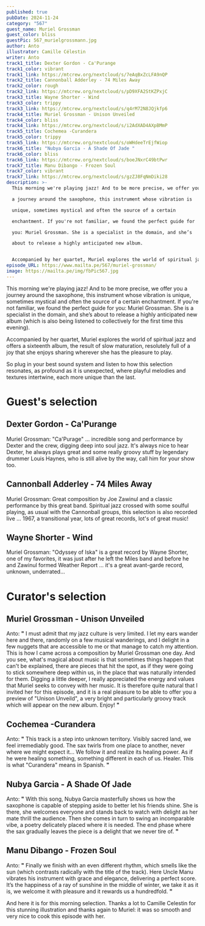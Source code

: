 ```yaml
---
published: true
pubDate: 2024-11-24
category: "567"
guest_name: Muriel Grossman
guest_color: bliss
guestPic: 567_murielgrossmann.jpg
author: Anto
illustrator: Camille Célestin
writer: Anto
track1_title: Dexter Gordon - Ca'Purange
track1_color: vibrant
track1_link: https://mtcrew.org/nextcloud/s/7eAqBxZcLFA9nQP
track2_title: Cannonball Adderley - 74 Miles Away
track2_color: rough
track2_link: https://mtcrew.org/nextcloud/s/pD9XFA2StKZPxjC
track3_title: Wayne Shorter - Wind
track3_color: trippy
track3_link: https://mtcrew.org/nextcloud/s/q4rM72N8JQjkfp6
track4_title: Muriel Grossman - Unison Unveiled
track4_color: bliss
track4_link: https://mtcrew.org/nextcloud/s/i2AdXAD4AXpBMmP
track5_title: Cochemea -Curandera
track5_color: trippy
track5_link: https://mtcrew.org/nextcloud/s/oWHdeeTrEjfWiop
track6_title: "Nubya Garcia - A Shade Of Jade "
track6_color: bliss
track6_link: https://mtcrew.org/nextcloud/s/boeJNxrC49btPwr
track7_title: Manu Dibango - Frozen Soul
track7_color: vibrant
track7_link: https://mtcrew.org/nextcloud/s/gzZJ8FqNmDiki28
description: >-
  This morning we're playing jazz! And to be more precise, we offer you

  a journey around the saxophone, this instrument whose vibration is

  unique, sometimes mystical and often the source of a certain

  enchantment. If you're not familiar, we found the perfect guide for

  you: Muriel Grossman. She is a specialist in the domain, and she’s

  about to release a highly anticipated new album.


  Accompanied by her quartet, Muriel explores the world of spiritual jazz and offers a sixteenth album, the result of slow maturation, resolutely full of a joy that she enjoys sharing wherever she has the pleasure to play. 
episode_URL: https://www.mailta.pe/567/muriel-grossman/
image: https://mailta.pe/img/fbPic567.jpg
---
```


This morning we're playing jazz! And to be more precise, we offer you
a journey around the saxophone, this instrument whose vibration is
unique, sometimes mystical and often the source of a certain
enchantment. If you're not familiar, we found the perfect guide for
you: Muriel Grossman. She is a specialist in the domain, and she’s
about to release a highly anticipated new album (which is also being
listened to collectively for the first time this evening).

Accompanied by her
quartet, Muriel explores the world of spiritual jazz and offers a
sixteenth album, the result of slow maturation, resolutely full of a
joy that she enjoys sharing wherever she has the pleasure to play. 

So plug in your best
sound system and listen to how this selection resonates, as profound
as it is unexpected, where playful melodies and textures intertwine,
each more unique than the last. 

# Guest's selection

## Dexter Gordon - Ca'Purange

Muriel Grossman: "Ca'Purage" ... incredible song and performance by Dexter and the crew, digging deep into soul jazz. It's always nice to hear Dexter, he always plays great and some really groovy stuff by
legendary drummer Louis Haynes, who is still alive by the way, call
him for your show too.

## Cannonball Adderley - 74 Miles Away

 Muriel Grossman: Great composition by Joe Zawinul and a classic performance by this great band. Spiritual jazz crossed with some soulful playing, as usual with the Cannonball groups, this selection is also recorded live ... 1967, a transitional year, lots of great records, lot's of great music!

## Wayne Shorter - Wind

 Muriel Grossman: "Odyssey of Iska" is a great record by Wayne Shorter, one of my favorites, it was just after he left the Miles band and before
he and Zawinul formed Weather Report ... it's a great avant-garde
record, unknown, underrated...

# Curator's selection

## Muriel Grossman - Unison Unveiled

 Anto: **"** I must admit that my jazz culture is very limited. I let my ears
wander here and there, randomly on a few musical wanderings, and I
delight in a few nuggets that are accessible to me or that manage to
catch my attention. This is how I came across a composition by Muriel
Grossman one day. And you see, what's magical about music is that
sometimes things happen that can't be explained, there are pieces
that hit the spot, as if they were going to stick somewhere deep
within us, in the place that was naturally intended for them. 
Digging a little deeper, I really appreciated the energy and values ​​that Muriel seeks to convey with her music. It is therefore quite natural that I invited her for this episode, and it is a real pleasure to be able to
offer you a preview of "Unison Unveild", a very bright and
particularly groovy track which will appear on the new album. Enjoy! **"** 

## Cochemea -Curandera

 Anto: **"** This track is a step into unknown territory. Visibly sacred land, we feel irremediably good. The sax twirls from one place to another,
never where we might expect it... We follow it and realize its
healing power. As if he were healing something, something different
in each of us. Healer. This is what "Curandera" means in
Spanish.  **"** 

## Nubya Garcia - A Shade Of Jade 

 Anto: **"** With this song, Nubya Garcia masterfully shows us how the saxophone is capable of stepping aside to better let his friends shine. She is there, she welcomes everyone and stands back to watch with delight as her mate thrill the audience. Then she comes in turn to swing an incomparable vibe, a poetry delicately placed where it is needed. The end phase where the sax gradually leaves the piece is a delight that we never tire of. **"** 

## Manu Dibango - Frozen Soul

 Anto: **"** Finally we finish with an even different rhythm, which smells like the sun (which contrasts radically with the title of the track). Here
Uncle Manu vibrates his instrument with grace and elegance,
delivering a perfect score. It’s the happiness of a ray of sunshine
in the middle of winter, we take it as it is, we welcome it with
pleasure and it rewards us a hundredfold. **"** 

And here it is for this morning selection. Thanks a lot to Camille Celestin for this stunning illustration and thanks again to Muriel: it was so smooth and very nice to cook this episode with her.
